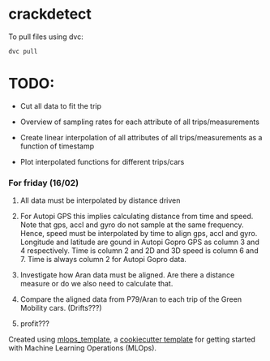 # crackdetect

To pull files using dvc:
```
dvc pull
```

# TODO:

- Cut all data to fit the trip

- Overview of sampling rates for each attribute of all trips/measurements

- Create linear interpolation of all attributes of all trips/measurements as a function of timestamp
- Plot interpolated functions for different trips/cars

### For friday (16/02)

1. All data must be interpolated by distance driven

2. For Autopi GPS this implies calculating distance from time and speed. <br> 
Note that gps, accl and gyro do not sample at the same frequency. Hence, speed must be interpolated by time to align gps, accl and gyro. <br>
Longitude and latitude are gound in Autopi Gopro GPS as column 3 and 4 respectively. Time is column 2 and 2D and 3D speed is column 6 and 7. Time is always column 2 for Autopi Gopro data.

3. Investigate how Aran data must be aligned. Are there a distance measure or do we also need to calculate that.

4. Compare the aligned data from P79/Aran to each trip of the Green Mobility cars. (Drifts???) 

5. profit???


Created using [mlops_template](https://github.com/SkafteNicki/mlops_template),
a [cookiecutter template](https://github.com/cookiecutter/cookiecutter) for getting
started with Machine Learning Operations (MLOps).
